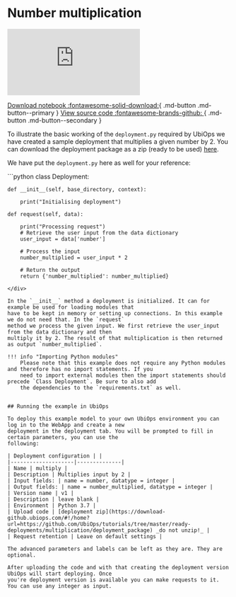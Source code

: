 # Number multiplication

<div class="videoWrapper">

<iframe src="https://youtube.com/embed/2MRtdv-3bwU" title="YouTube video player" frameborder="0" allow="accelerometer; autoplay; clipboard-write; encrypted-media; gyroscope; picture-in-picture" allowfullscreen></iframe>

</div>

[Download notebook :fontawesome-solid-download:](https://download-github.ubiops.com/#!/home?url=https://github.com/UbiOps/tutorials/tree/master/ready-deployments/multiplication/deployment_package){ .md-button .md-button--primary } [View source code :fontawesome-brands-github: ](https://github.com/UbiOps/tutorials/blob/master/ready-deployments/multiplication/deployment_package){ .md-button .md-button--secondary }

To illustrate the basic working of the `deployment.py` required by UbiOps we have created a sample deployment
that multiplies a given number by 2. You can download the deployment package as a zip (ready to be used) [here](https://download-github.ubiops.com/#!/home?url=https://github.com/UbiOps/tutorials/tree/master/ready-deployments/multiplication/deployment_package).

We have put the `deployment.py` here as well for your reference:

<div id="code">
```python
class Deployment:

    def __init__(self, base_directory, context):

        print("Initialising deployment")

    def request(self, data):

        print("Processing request")
        # Retrieve the user input from the data dictionary
        user_input = data['number']

        # Process the input
        number_multiplied = user_input * 2

        # Return the output
        return {'number_multiplied': number_multiplied}
```
</div>

In the `__init__` method a deployment is initialized. It can for example be used for loading modules that
have to be kept in memory or setting up connections. In this example we do not need that. In the `request`
method we process the given input. We first retrieve the user_input from the data dictionary and then
multiply it by 2. The result of that multiplication is then returned as output `number_multiplied`. 

!!! info "Importing Python modules"
    Please note that this example does not require any Python modules and therefore has no import statements. If you
    need to import external modules then the import statements should precede `Class Deployment`. Be sure to also add
    the dependencies to the `requirements.txt` as well.


## Running the example in UbiOps

To deploy this example model to your own UbiOps environment you can log in to the WebApp and create a new
deployment in the deployment tab. You will be prompted to fill in certain parameters, you can use the
following:

| Deployment configuration | |
|--------------------|--------------|
| Name | multiply |
| Description | Multiplies input by 2 |
| Input fields: | name = number, datatype = integer |
| Output fields: | name = number_multiplied, datatype = integer |
| Version name | v1 |
| Description | leave blank |
| Environment | Python 3.7 |
| Upload code | [deployment zip](https://download-github.ubiops.com/#!/home?url=https://github.com/UbiOps/tutorials/tree/master/ready-deployments/multiplication/deployment_package) _do not unzip!_ |
| Request retention | Leave on default settings |

The advanced parameters and labels can be left as they are. They are optional.

After uploading the code and with that creating the deployment version UbiOps will start deploying. Once
you're deployment version is available you can make requests to it. You can use any integer as input.
